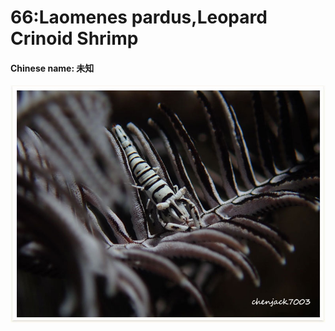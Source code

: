 # 66:Laomenes pardus,Leopard Crinoid Shrimp

#### Chinese name:  未知

![](../../.gitbook/assets/laomenes-pardus.jpg)

